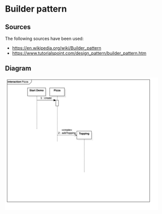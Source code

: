 # Builder pattern

## Sources

The following sources have been used:

- https://en.wikipedia.org/wiki/Builder_pattern
- https://www.tutorialspoint.com/design_pattern/builder_pattern.htm

## Diagram

![Builder pattern](builder_pattern.png)
